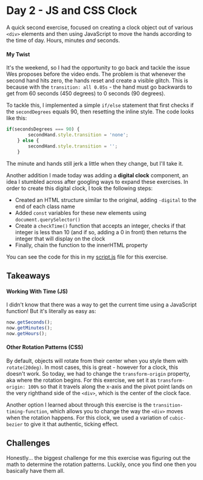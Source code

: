 # Day 2 - JS and CSS Clock
A quick second exercise, focused on creating a clock object out of various ```<div>``` elements and then using JavaScript to move the hands according to the time of day. Hours, minutes _and_ seconds.

#### My Twist
It's the weekend, so I had the opportunity to go back and tackle the issue Wes proposes before the video ends. The problem is that whenever the second hand hits zero, the hands reset and create a visible glitch. This is because with the ```transition: all 0.05s``` - the hand must go backwards to get from 60 seconds (450 degrees) to 0 seconds (90 degrees).

To tackle this, I implemented a simple ```if/else``` statement that first checks if the ```secondDegrees``` equals 90, then resetting the inline style. The code looks like this:

``` javascript
if(secondsDegrees === 90) {
        secondHand.style.transition = 'none';
    } else {
        secondHand.style.transition = '';
    }
```

The minute and hands still jerk a little when they change, but I'll take it.

Another addition I made today was adding a **digital clock** component, an idea I stumbled across after googling ways to expand these exercises. In order to create this digital clock, I took the following steps:

* Created an HTML structure similar to the original, adding ```-digital``` to the end of each class name
* Added ```const``` variables for these new elements using ```document.querySelector()```
* Create a ```checkTime()``` function that accepts an integer, checks if that integer is less than 10 (and if so, adding a 0 in front) then returns the integer that will display on the clock
* Finally, chain the function to the innerHTML property

You can see the code for this in my [script.js](https://github.com/stranskycaro/JavaScript30/blob/master/Challenges/02%20-%20JS%20and%20CSS%20Clock/script.js) file for this exercise.

## Takeaways

#### Working With Time (JS)
I didn't know that there was a way to get the current time using a JavaScript function! But it's literally as easy as:
``` javascript
now.getSeconds();
now.getMinutes();
now.getHours();
```

#### Other Rotation Patterns (CSS)
By default, objects will rotate from their center when you style them with ```rotate(20deg)```. In most cases, this is great - however for a clock, this doesn't work. So today, we had to change the ```transform-origin``` property, aka where the rotation begins.  For this exercise, we set it as ```transform-origin: 100%``` so that it travels along the x-axis and the pivot point lands on the very righthand side of the ```<div>```, which is the center of the clock face.

Another option I learned about through this exercise is the ```transition-timing-function```, which allows you to change the way the ```<div>``` moves when the rotation happens. For this clock, we used a variation of ```cubic-bezier``` to give it that authentic, ticking effect.

## Challenges
Honestly... the biggest challenge for me this exercise was figuring out the math to determine the rotation patterns. Luckily, once you find one then you basically have them all.  
